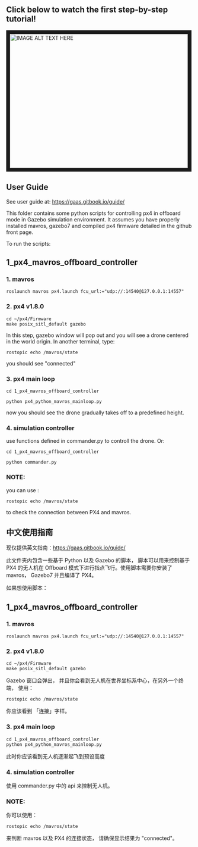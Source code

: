 ## Click below to watch the first step-by-step tutorial!
<a href="http://www.youtube.com/watch?feature=player_embedded&v=NrxKOEnidOo
" target="_blank"><img src="http://img.youtube.com/vi/NrxKOEnidOo/0.jpg" 
alt="IMAGE ALT TEXT HERE" width="480" height="360" border="10" /></a>

## User Guide
See user guide at: https://gaas.gitbook.io/guide/

This folder contains some python scripts for controlling px4 in offboard mode in Gazebo simulation environment. It assumes you have properly installed mavros, gazebo7 and compiled px4 firmware detailed in the github front page.

To run the scripts:

## 1_px4_mavros_offboard_controller

### 1. mavros

    roslaunch mavros px4.launch fcu_url:="udp://:14540@127.0.0.1:14557"

### 2. px4 v1.8.0

    cd ~/px4/Firmware
    make posix_sitl_default gazebo

In this step, gazebo window will pop out and you will see a drone centered in the world origin. In another terminal, type:

    rostopic echo /mavros/state

you should see "connected"

### 3. px4 main loop
    
    cd 1_px4_mavros_offboard_controller

    python px4_python_mavros_mainloop.py

now you should see the drone gradually takes off to a predefined height.

### 4. simulation controller

use functions defined in commander.py to controll the drone. Or:

    cd 1_px4_mavros_offboard_controller

    python commander.py

### NOTE:

you can use :

    rostopic echo /mavros/state

to check the connection between PX4 and mavros.




## 中文使用指南
现仅提供英文指南：https://gaas.gitbook.io/guide/

此文件夹内包含一些基于 Python 以及 Gazebo 的脚本， 脚本可以用来控制基于 PX4 的无人机在 Offboard 模式下进行指点飞行。使用脚本需要你安装了 mavros， Gazebo7 并且编译了 PX4。

如果想使用脚本：

## 1_px4_mavros_offboard_controller

### 1. mavros

    roslaunch mavros px4.launch fcu_url:="udp://:14540@127.0.0.1:14557"

### 2. px4 v1.8.0

    cd ~/px4/Firmware
    make posix_sitl_default gazebo

Gazebo 窗口会弹出， 并且你会看到无人机在世界坐标系中心，在另外一个终端， 使用：

    rostopic echo /mavros/state

你应该看到 「连接」字样。

### 3. px4 main loop
    
    cd 1_px4_mavros_offboard_controller
    python px4_python_mavros_mainloop.py
    
此时你应该看到无人机逐渐起飞到预设高度

### 4. simulation controller

使用 commander.py 中的 api 来控制无人机。

### NOTE:

你可以使用：

    rostopic echo /mavros/state

来判断 mavros 以及 PX4 的连接状态， 请确保显示结果为 "connected"。
 
